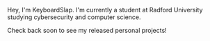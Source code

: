 Hey, I'm KeyboardSlap. I'm currently a student at Radford University studying cybersecurity and computer science.

Check back soon to see my released personal projects! 

